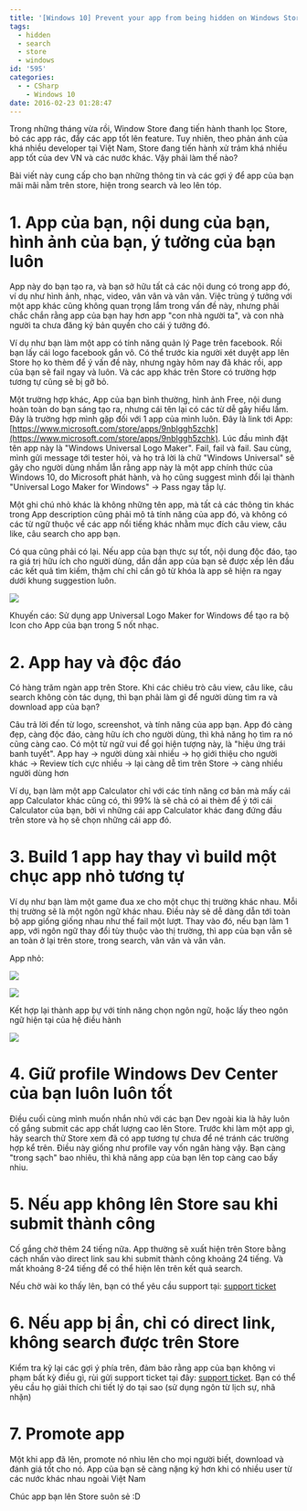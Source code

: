 ```yaml
---
title: '[Windows 10] Prevent your app from being hidden on Windows Store'
tags:
  - hidden
  - search
  - store
  - windows
id: '595'
categories:
  - - CSharp
    - Windows 10
date: 2016-02-23 01:28:47
---
```


Trong những tháng vừa rồi, Window Store đang tiến hành thanh lọc Store, bỏ các app rác, đẩy các app tốt lên feature. Tuy nhiên, theo phản ánh của khá nhiều developer tại Việt Nam, Store đang tiến hành xử trảm khá nhiều app tốt của dev VN và các nước khác. Vậy phải làm thế nào?

Bài viết này cung cấp cho bạn những thông tin và các gợi ý để app của bạn mãi mãi nằm trên store, hiện trong search và leo lên tóp.
<!-- more -->

# 1. App của bạn, nội dung của bạn, hình ảnh của bạn, ý tưởng của bạn luôn

App này do bạn tạo ra, và bạn sở hữu tất cả các nội dung có trong app đó, ví dụ như hình ảnh, nhạc, video, vân vân và vân vân. Việc trùng ý tưởng với một app khác cũng không quan trọng lắm trong vấn đề này, nhưng phải chắc chắn rằng app của bạn hay hơn app "con nhà người ta", và con nhà người ta chưa đăng ký bản quyền cho cái ý tưởng đó.

Ví dụ như bạn làm một app có tính năng quản lý Page trên facebook. Rồi bạn lấy cái logo facebook gắn vô. Có thể trước kia người xét duyệt app lên Store họ ko thèm để ý vấn đề này, nhưng ngày hôm nay đã khác rồi, app của bạn sẽ fail ngay và luôn. Và các app khác trên Store có trường hợp tương tự cũng sẽ bị gỡ bỏ.

Một trường hợp khác, App của bạn bình thường, hình ảnh Free, nội dung hoàn toàn do bạn sáng tạo ra, nhưng cái tên lại có các từ dễ gây hiểu lầm. Đây là trường hợp mình gặp đối với 1 app của mình luôn. Đây là link tới App: [https://www.microsoft.com/store/apps/9nblggh5zchk](https://www.microsoft.com/store/apps/9nblggh5zchk). Lúc đầu mình đặt tên app này là "Windows Universal Logo Maker". Fail, fail và fail. Sau cùng, mình gửi message tới tester hỏi, và họ trả lời là chữ "Windows Universal" sẽ gây cho người dùng nhầm lẫn rằng app này là một app chính thức của Windows 10, do Microsoft phát hành, và họ cũng suggest mình đổi lại thành "Universal Logo Maker for Windows" -> Pass ngay tắp lự.

Một ghi chú nhỏ khác là không những tên app, mà tất cả các thông tin khác trong App description cũng phải mô tả tính năng của app đó, và không có các từ ngữ thuộc về các app nổi tiếng khác nhằm mục đích câu view, câu like, câu search cho app bạn.

Có qua cũng phải có lại. Nếu app của bạn thực sự tốt, nội dung độc đáo, tạo ra giá trị hữu ích cho người dùng, dần dần app của bạn sẽ được xếp lên đầu các kết quả tìm kiếm, thậm chí chỉ cần gõ từ khóa là app sẽ hiện ra ngay dưới khung suggestion luôn.

![](https://farm2.staticflickr.com/1572/24579499753_e6d445c1db_o.png)

Khuyến cáo: Sử dụng app Universal Logo Maker for Windows để tạo ra bộ Icon cho App của bạn trong 5 nốt nhạc.

# 2. App hay và độc đáo

Có hàng trăm ngàn app trên Store. Khi các chiêu trò câu view, câu like, câu search không còn tác dụng, thì bạn phải làm gì để người dùng tìm ra và download app của bạn?

Câu trả lời đến từ logo, screenshot, và tính năng của app bạn. App đó càng đẹp, càng độc đáo, càng hữu ích cho người dùng, thì khả năng họ tìm ra nó cũng càng cao. Có một từ ngữ vui để gọi hiện tượng này, là "hiệu ứng trái banh tuyết". App hay -> người dùng xài nhiều -> họ giới thiệu cho người khác -> Review tích cực nhiều -> lại càng dễ tìm trên Store -> càng nhiều người dùng hơn

Ví dụ, bạn làm một app Calculator chỉ với các tính năng cơ bản mà mấy cái app Calculator khác cũng có, thì 99% là sẽ chả có ai thèm để ý tới cái Calculator của bạn, bởi vì những cái app Calculator khác đang đứng đầu trên store và họ sẽ chọn những cái app đó.

# 3. Build 1 app hay thay vì build một chục app nhỏ tương tự

Ví dụ như bạn làm một game đua xe cho một chục thị trường khác nhau. Mỗi thị trường sẽ là một ngôn ngữ khác nhau. Điều này sẽ dễ dàng dẫn tới toàn bộ app giống giống nhau như thế fail một lượt. Thay vào đó, nếu bạn làm 1 app, với ngôn ngữ thay đổi tùy thuộc vào thị trường, thì app của bạn vẫn sẽ an toàn ở lại trên store, trong search, vân vân và vân vân.

App nhỏ:

![](http://az648995.vo.msecnd.net/win/2016/01/2_fr.png)

![](http://az648995.vo.msecnd.net/win/2016/01/3_es.png)

Kết hợp lại thành app bự với tính năng chọn ngôn ngữ, hoặc lấy theo ngôn ngữ hiện tại của hệ điều hành

![](http://az648995.vo.msecnd.net/win/2016/01/4_generic.png)

# 4. Giữ profile Windows Dev Center của bạn luôn luôn tốt

Điều cuối cùng mình muốn nhắn nhủ với các bạn Dev ngoài kia là hãy luôn cố gắng submit các app chất lượng cao lên Store. Trước khi làm một app gì, hãy search thử Store xem đã có app tương tự chưa để né tránh các trường hợp kể trên. Điều này giống như profile vay vốn ngân hàng vậy. Bạn càng "trong sạch" bao nhiêu, thì khả năng app của bạn lên top càng cao bấy nhiu.

# 5. Nếu app không lên Store sau khi submit thành công

Cố gắng chờ thêm 24 tiếng nữa. App thường sẽ xuất hiện trên Store bằng cách nhấn vào direct link sau khi submit thành công khoảng 24 tiếng. Và mất khoảng 8-24 tiếng để có thể hiện lên trên kết quả search.

Nếu chờ wài ko thấy lên, bạn có thể yêu cầu support tại: [support ticket](https://support.microsoft.com/en-us/getsupport?locale=EN-US&supportregion=EN-US&ccfcode=US&pesid=14654&oaspworkflow=start_1.0.0.0&tenant=store&supporttopic_L1=31762156&supporttopic_L2=31762179&ccsid=635888242224279047)

# 6. Nếu app bị ẩn, chỉ có direct link, không search được trên Store

Kiểm tra kỹ lại các gợi ý phía trên, đảm bảo rằng app của bạn không vi phạm bất kỳ điều gì, rùi gửi support ticket tại đây: [support ticket](https://support.microsoft.com/en-us/getsupport?locale=EN-US&supportregion=EN-US&ccfcode=US&pesid=14654&oaspworkflow=start_1.0.0.0&tenant=store&supporttopic_L1=31762156&supporttopic_L2=31762179&ccsid=635888242224279047). Bạn có thể yêu cầu họ giải thích chi tiết lý do tại sao (sử dụng ngôn từ lịch sự, nhã nhặn)

# 7. Promote app

Một khi app đã lên, promote nó nhìu lên cho mọi người biết, download và đánh giá tốt cho nó. App của bạn sẽ càng nặng ký hơn khi có nhiều user từ các nước khác nhau ngoài Việt Nam

Chúc app bạn lên Store suôn sẻ :D